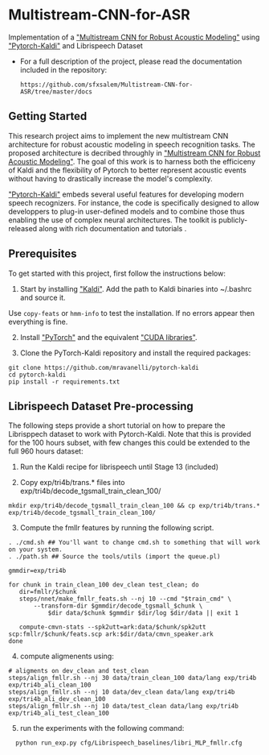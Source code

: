# Multistream-CNN-for-ASR

Implementation of a ["Multistream CNN for Robust Acoustic Modeling"](https://arxiv.org/abs/2005.10470) using ["Pytorch-Kaldi"](https://github.com/mravanelli/pytorch-kaldi) and Librispeech Dataset

* For a full description of the project, please read the documentation included
 in the repository:

   ```https://github.com/sfxsalem/Multistream-CNN-for-ASR/tree/master/docs```


Getting Started
-------------


This research project aims to implement the new multistream CNN architecture for robust acoustic modeling in speech recognition tasks. The proposed architecture is decribed throughly in ["Multistream CNN for Robust Acoustic Modeling"](https://arxiv.org/abs/2005.10470). The goal of this work is to harness both the efficiceny of Kaldi and the flexibility of Pytorch to better represent acoustic events without having to drastically increase the model's complexity. 

["Pytorch-Kaldi"](https://github.com/mravanelli/pytorch-kaldi) embeds several useful features for developing modern speech recognizers. For instance, the code is specifically designed to allow developpers to plug-in user-defined models and to combine those thus enabling the use of complex neural architectures. The toolkit is publicly-released along with rich documentation and tutorials .


Prerequisites
-------------

To get started with this project, first follow the instructions below: 

1. Start by installing ["Kaldi"](http://kaldi-asr.org/). Add the path to Kaldi binaries into ~/.bashrc and source it.

 Use ```copy-feats``` or ```hmm-info``` to test the installation. If no errors appear then everything is fine.

2. Install ["PyTorch"](http://pytorch.org/) and the equivalent ["CUDA libraries"](https://developer.nvidia.com/cuda-downloads). 

3. Clone the PyTorch-Kaldi repository and install the required packages:
 ```
 git clone https://github.com/mravanelli/pytorch-kaldi
 cd pytorch-kaldi
 pip install -r requirements.txt
 
 ```

Librispeech Dataset Pre-processing
-------------

The following steps provide a short tutorial on how to prepare the Librisppech dataset to work with Pytorch-Kaldi. Note that this is provided for the 100 hours subset, with few changes this could be extended to the full 960 hours dataset:

1. Run the Kaldi recipe for librispeech until Stage 13 (included)

2. Copy exp/tri4b/trans.* files into exp/tri4b/decode_tgsmall_train_clean_100/

 ```
 mkdir exp/tri4b/decode_tgsmall_train_clean_100 && cp exp/tri4b/trans.* exp/tri4b/decode_tgsmall_train_clean_100/
 ```
 
3. Compute the fmllr features by running the following script. 

 ```
 . ./cmd.sh ## You'll want to change cmd.sh to something that will work on your system.
 . ./path.sh ## Source the tools/utils (import the queue.pl)
 
 gmmdir=exp/tri4b
 
 for chunk in train_clean_100 dev_clean test_clean; do
    dir=fmllr/$chunk
    steps/nnet/make_fmllr_feats.sh --nj 10 --cmd "$train_cmd" \
        --transform-dir $gmmdir/decode_tgsmall_$chunk \
            $dir data/$chunk $gmmdir $dir/log $dir/data || exit 1

    compute-cmvn-stats --spk2utt=ark:data/$chunk/spk2utt scp:fmllr/$chunk/feats.scp ark:$dir/data/cmvn_speaker.ark
 done
 ```

4. compute aligmenents using:
```
# aligments on dev_clean and test_clean
steps/align_fmllr.sh --nj 30 data/train_clean_100 data/lang exp/tri4b exp/tri4b_ali_clean_100
steps/align_fmllr.sh --nj 10 data/dev_clean data/lang exp/tri4b exp/tri4b_ali_dev_clean_100
steps/align_fmllr.sh --nj 10 data/test_clean data/lang exp/tri4b exp/tri4b_ali_test_clean_100
```

5. run the experiments with the following command:
```
  python run_exp.py cfg/Librispeech_baselines/libri_MLP_fmllr.cfg
```
